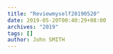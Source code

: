 ```yaml
---
title: "Reviewmyself20190520"
date: 2019-05-20T00:40:29+08:00
archives: "2019"
tags: []
author: John SMITH
---
```

